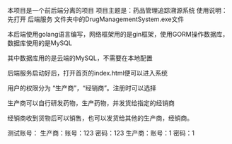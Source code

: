 本项目是一个前后端分离的项目
项目主题是：药品管理追踪溯源系统
使用说明：
先打开 后端服务 文件夹中的DrugManagementSystem.exe文件

本后端使用golang语言编写，网络框架用的是gin框架，使用GORM操作数据库，数据库使用的是MySQL

其中数据库用的是云端的MySQL，不需要在本地配置

后端服务启动好后，打开首页的index.html便可以进入系统

用户的权限分为 “生产商”，“经销商”。注册时可以选择


生产商可以自行研发药物，生产药物，并发货给指定的经销商

经销商收到货物后可以销售，也可以发货给其他的生产商，经销商。


测试账号：
	生产商：账号：123  密码：123
	生产商：账号：1    密码：1